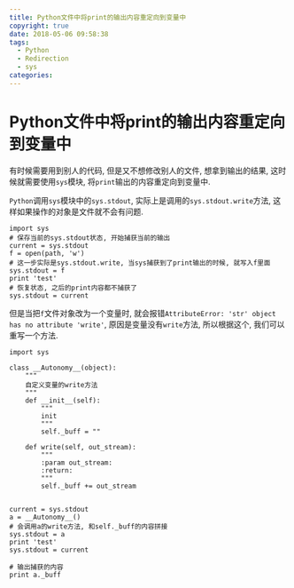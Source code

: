 ```yaml
---
title: Python文件中将print的输出内容重定向到变量中
copyright: true
date: 2018-05-06 09:58:38
tags:
  - Python
  - Redirection
  - sys
categories:
---
```


# Python文件中将print的输出内容重定向到变量中

有时候需要用到别人的代码, 但是又不想修改别人的文件, 想拿到输出的结果, 这时候就需要使用`sys`模块, 将`print`输出的内容重定向到变量中.

`Python`调用`sys`模块中的`sys.stdout`, 实际上是调用的`sys.stdout.write`方法, 这样如果操作的对象是文件就不会有问题.
```
import sys
# 保存当前的sys.stdout状态, 开始捕获当前的输出
current = sys.stdout
f = open(path, 'w')
# 这一步实际是sys.stdout.write, 当sys捕获到了print输出的时候, 就写入f里面
sys.stdout = f
print 'test'
# 恢复状态, 之后的print内容都不捕获了
sys.stdout = current
```

但是当把`f`文件对象改为一个变量时, 就会报错`AttributeError: 'str' object has no attribute 'write'`, 原因是变量没有`write`方法, 所以根据这个, 我们可以重写一个方法.

```
import sys

class __Autonomy__(object):
    """
    自定义变量的write方法
    """
    def __init__(self):
        """
        init
        """
        self._buff = ""

    def write(self, out_stream):
        """
        :param out_stream:
        :return:
        """
        self._buff += out_stream


current = sys.stdout
a = __Autonomy__()
# 会调用a的write方法, 和self._buff的内容拼接
sys.stdout = a
print 'test'
sys.stdout = current

# 输出捕获的内容
print a._buff
```

